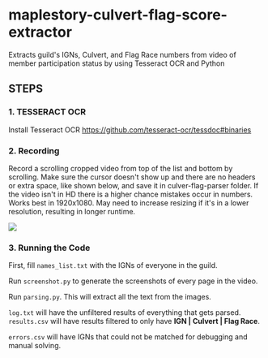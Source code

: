 # maplestory-culvert-flag-score-extractor
Extracts guild's IGNs, Culvert, and Flag Race numbers from video of member participation status by using Tesseract OCR and Python 

## STEPS
### 1. TESSERACT OCR
Install Tesseract OCR https://github.com/tesseract-ocr/tessdoc#binaries

### 2. Recording
Record a scrolling cropped video from top of the list and bottom by scrolling. Make sure the cursor doesn't show up and there are no headers or extra space, like shown below, and save it in culver-flag-parser folder. If the video isn't in HD there is a higher chance mistakes occur in numbers. Works best in 1920x1080. May need to increase resizing if it's in a lower resolution, resulting in longer runtime.

![](https://github.com/j3li/maplestory-culvert-flag-parser/blob/main/recording%20example.gif)

### 3. Running the Code
First, fill `names_list.txt` with the IGNs of everyone in the guild.

Run `screenshot.py` to generate the screenshots of every page in the video.

Run `parsing.py`. This will extract all the text from the images.

`log.txt` will have the unfiltered results of everything that gets parsed. `results.csv` will have results filtered to only have **IGN | Culvert | Flag Race**.

`errors.csv` will have IGNs that could not be matched for debugging and manual solving.


